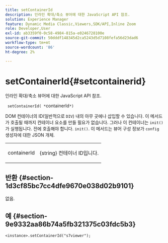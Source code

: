 ```yaml
---
title: setContainerId
description: 인라인 확대/축소 뷰어에 대한 JavaScript API 참조.
solution: Experience Manager
feature: Dynamic Media Classic,Viewers,SDK/API,Inline Zoom
role: Developer,User
exl-id: ab3359f0-0c58-4984-815a-e0246728100e
source-git-commit: 50dddf148345d2ca5243d5d7108fefa56d23dad6
workflow-type: tm+mt
source-wordcount: '86'
ht-degree: 2%

---
```


# setContainerId{#setcontainerid}

인라인 확대/축소 뷰어에 대한 JavaScript API 참조.

` setContainerId( *`containerId`*)`

DOM 컨테이너의 ID(일반적으로 `DIV`) 내의 아무 곳에나 삽입할 수 있습니다. 이 메서드가 호출될 때까지 컨테이너 요소를 만들 필요가 없습니다. 그러나 이 컨테이너는 `init()` 가 실행됩니다. 전에 호출해야 합니다. `init()`. 이 메서드는 뷰어 구성 정보가 `config` 생성자에 대한 JSON 개체.

<table id="table_896DFF34A68A403DB93A6D597461A573"> 
 <tbody> 
  <tr> 
   <td colname="col1"> <p> <span class="codeph"> <span class="varname"> containerId </span> </span> </p> </td> 
   <td colname="col2"> <p> <span class="codeph"> {string} </span> 컨테이너 ID입니다. </p> </td> 
  </tr> 
 </tbody> 
</table>

## 반환 {#section-1d3cf85bc7cc4dfe9670e038d02b9101}

없음.

## 예 {#section-9e9332aa86b74a5fb321375c03fdc5b3}

```
<instance>.setContainerId("s7viewer");
```
